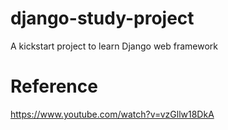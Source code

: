 # django-study-project
A kickstart project to learn Django web framework

# Reference
https://www.youtube.com/watch?v=vzGllw18DkA
